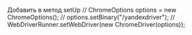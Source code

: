 
Добавить в метод setUp
// ChromeOptions options = new ChromeOptions();
// options.setBinary("/yandexdriver");
// WebDriverRunner.setWebDriver(new ChromeDriver(options));